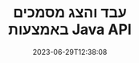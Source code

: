---
############################# Static ############################
layout: "landing"
date: 2023-06-29T12:38:08
draft: false

product: "Viewer"
product_tag: "viewer"
platform: "Java"
platform_tag: "java"

############################# Drop-down ############################
supported_platforms:
  items:
    # supported_platforms loop
    - title: ".NET"
      tag: "net"
    # supported_platforms loop
    - title: "Java"
      tag: "java"
    # supported_platforms loop
    - title: "Node.js"
      tag: "nodejs-java" 


############################# Head ############################
head_title: "Java Document Viewer API, render PDF Word Excel Image Diagram HTML"
head_description: "ספריית Document Viewer לפיתוח יישומי Java המציגים, מציגים ומתפעלים באופן טבעי מסמכים מרובי פורמטים התומכים ב-180+ פורמטים של קבצים."

############################# Header ############################
title: "עבד והצג מסמכים<br>באמצעות Java API"
description: "API רב עוצמה של Viewer לעיבוד 180+ פורמטים של מסמכים ל-PDF, HTML ותמונה עם אפשרויות תצורה מגוונות."
words:
  for: "for"

actions:
  main: "הורדה חינם של מייבן"
  main_link: "https://releases.groupdocs.com/java/repo/com/groupdocs/groupdocs-viewer/"
  alt: "רישוי"
  alt_link: "https://purchase.groupdocs.com/pricing/viewer/java"
  title: "מוכנים להתחיל?"
  description: "נסה את תכונות GroupDocs.Viewer בחינם או בקש רישיון"

release:
  title: "גרסה {0} שוחררה"
  notes: "תראה מה חדש"
  downloads: "הורדות"
  link: "https://releases.groupdocs.com/viewer/java/release-notes/latest/"

code:
  title: "עיבוד קבצי PDF ב-Java"
  more: "דוגמאות נוספות"
  more_link: "https://github.com/groupdocs-viewer/GroupDocs.Viewer-for-Java"
  install: |
    <dependencies>
      <dependency>
        <groupId>com.groupdocs</groupId>
        <artifactId>groupdocs-viewer</artifactId>
        <version>{0}</version>
      </dependency>
    </dependencies>

    <repositories>
      <repository>
        <id>repository.groupdocs.com</id>
        <name>GroupDocs Repository</name>
        <url>https://repository.groupdocs.com/repo/</url>
      </repository>
    </repositories>
  content: |
    ```java {style=abap}
    // Instantiate Viewer 
    try (Viewer viewer = new Viewer("resume.pdf"))
    {
        // הגדר אפשרויות פלט HTML, קובץ אחד לכל עמוד  
        HtmlViewOptions viewOptions = 
        HtmlViewOptions.forEmbeddedResources();

        // עיבוד PDF ל-HTML עם משאבים משובצים
        viewer.view(viewOptions);
    }
    ```
############################# Overview ############################
overview:
  enable: true
  title: "GroupDocs.Viewer במבט חטוף"
  description: "API לעיבוד, תצוגה, המרת מסמכים, שקופיות, דיאגרמות וסוגי מסמכים רבים אחרים ביישומי Java"
  features:
    # feature loop
    - title: "הצג מסמכים ביעילות ובאמינות"
      content: "עם GroupDocs.Viewer API אתה יכול להציג ביעילות מסמכים מכל פורמט נתמך ל-HTML, JPEG, PNG ו-PDF עם אפשרויות גמישות וחזקות תוך שמירה על שלמות התוכן ושל מבנה המסמך. GroupDocs.Viewer עובד על פלטפורמות Windows ו-Linux."

    # feature loop
    - title: "רוב הפורמטים הפופולריים של קבצים ומסמכים נתמכים"
      content: "אנו תומכים בעיבוד של למעלה מ-180 הפורמטים הפופולריים ביותר של קבצים ומסמכים הכוללים Word, Excel, PDF, PowerPoint, משפחת הפורמטים של OpenDocument, ארכיונים, תמונות רסטר ו-וקטור, ספרים אלקטרוניים, שפות תכנות ותגי עיצוב וסוגי קבצים רבים אחרים, כולל מוצפנים קבצים עם הגנת סיסמה."

    # feature loop
    - title: "פלט להתאמה אישית"
      content: "GroupDocs.Viewer מאפשר לא רק לרנדר את המסמך, אלא גם לשלוט כיצד בדיוק, אילו חלקים מהמסמך יש לרנדר או כעת, כיצד יש לרנדר אותם, ולהחיל טרנספורמציות שונות על הפלט המעובד."

    # feature loop
    - title: "ממשק משתמש אינטרנט עבור Spring framework"
      content: "אנו מספקים חבילת ממשק משתמש בקוד פתוח עבור Spring framework שניתן להוסיף לפרויקט שלך תוך מספר דקות. חבילת Viewer.UI מכילה ממשק משתמש אינטרנטי מבוסס Angular ומספקת קבוצה של ממשקי API שימושיים וספקי אחסון נתונים."

############################# Platforms ############################
platforms:
  enable: true
  title: "עצמאות פלטפורמה"
  description: "GroupDocs.Viewer עבור Java תומך במערכות ההפעלה, המסגרות ומנהלי החבילות הבאות"
  items:
    # platform loop
    - title: "Amazon"
      image: "amazon"
    # platform loop
    - title: "Docker"
      image: "docker"
    # platform loop
    - title: "Azure"
      image: "azure"
    # platform loop
    - title: "Eclipse"
      image: "eclipse"
    # platform loop
    - title: "IntelliJ"
      image: "intellij"
    # platform loop
    - title: "Windows"
      image: "windows"
    # platform loop
    - title: "Linux"
      image: "linux"
    # platform loop
    - title: "Maven"
      image: "maven"


############################# File formats ############################
formats:
  enable: true
  title: "פורמטי קבצים נתמכים"
  description: |
    GroupDocs.Viewer עבור Java תומך בפעולות עם הבאים [formats](https://docs.groupdocs.com/viewer/java/supported-document-formats/).
  groups:
    # group loop
    - color: "green"
      content: |
        ### Microsoft Office, OpenDocument ופורמטים של טקסט
        * **Word:** DOC, DOCX, DOCM, DOT, DOTX, DOTM, RTF, TXT
        * **Excel:** XLS, XLSX, XLSM, XLSB, XLTM, XLT, XLTM, XLTX
        * **PowerPoint:** PPT, PPTX, PPS, PPSX, PPSM, POT, POTM, POTX, PPTM        
        * **Project:** MPP, MPT, MPX
        * **Outlook:** MSG, EML, EMLX, PST, OST
        * **OneNote:** ONE
        * **OpenDocument:** ODT, OTT, ODS, ODP, OTP, OTS, ODG
        * **Fixed Page Layout:** PDF, TEX, XPS, OXPS
        * **e-Books:** EPUB, MOBI, DjVu
        * **Delimiter-Separated Values:** CSV, TSV
    # group loop
    - color: "blue"
      content: |
        ### תמונות, גרפיקה ודיאגרמות
        * **תמונות רסטר:** BMP, GIF, JPG, PNG, TIFF, WebP, DNG, DIB, Jpeg2000 family
        * **Windows Icon:** ICO
        * **Scalable Vector Graphics:** SVG, CDR, CMX, IGS, SVGZ        
        * **Adobe Photoshop:** PSD, PSB        
        * **Stereo Lithography (3D Printing):** STL        
        * **Medical Imaging:** DICOM
        * **Plotter Documents:** PLT, HPG
        * **Autodesk Design Web Formats:** DWF, DWG
        * **AutoCAD Drawing:** DWT, IFC, STL, CF2        
      # group loop
    - color: "red"
      content: |
        ### אַחֵר        
        * **אינטרנט:** HTML, MHT, MHTML, XML
        * **Metafile:** WMF, EMF, CGM, EMZ, WMZ
        * **Visio:** VSD, VDX, VSS, VSSX, VSX, VST, VSTX, VTX, VSDX, VDW, VSTM, VSSM, VSDM
        * **Project:** MPP, MPT, MPX
        * **PostScript:** PS, EPS
        * **אַרְכִיוֹן:** ZIP, TAR, BZ2, GZ, RAR, RAR5
        * **אַחֵר:** VCF, VCARD, NUMBERS, NSF, OBJ
        * **C/C++/C# Files:** C, CC, C# , CPP, CXX, CS, H, HH, M, MM
        * **Java/JavaScript Files:** JAVA, JS, JSON, PROPERTIES

############################# Features ############################
features:
  enable: true
  title: "תכונות GroupDocs.Viewer"
  description: "עיבוד חלק, הצג והמר PDF ומסמכי Office"

  items:
    # feature loop
    - icon: "viewhtml"
      title: "הצג מסמכים ב-HTML"
      content: "המר מסמך מכל סוג למסמך HTML עם CSS ו-SVG, שניתן להציג בכל דפדפן אינטרנט מודרני."

    # feature loop
    - icon: "rasterize"
      title: "רסטר מסמכים"
      content: "רסטר כל פורמט מסמך נתמך לתמונת הרסטר, עם פורמט תמונה ואיכות דחיסה מתכווננת."

    # feature loop
    - icon: "sourcecode"
      title: "עיבוד והדגשת קודי תכנות"
      content: "תמיכה בכל שפות התכנות, הסקריפטים והסימון הפופולריות, עם יכולת לנתח ולהדגיש את התחביר שלהן."

    # feature loop
    - icon: "convertpdf"
      title: "המר ל-PDF"
      content: "ניתן להמיר ולשמור בקלות מסמך בכל פורמט נתמך ל-PDF עם אפשרויות מתכווננות."

    # feature loop
    - icon: "transform"
      title: "החל טרנספורמציות"
      content: "ניתן לשנות את מסמך הפלט במהלך העיבוד - ניתן לסובב ו/או לארגן מחדש דפים, וניתן להציב סימן מים של טקסט מעליהם."

    # feature loop
    - icon: "adjustment"
      title: "התאמת פלט HTML"
      content: "פלט מסמכי HTML, שנוצרו על ידי GroupDocs.Viewer, ניתנים לכיוון עדין מאוד: מותר לשמור בזרם או בקובץ, עם משאבים חיצוניים או משובצים, התקשרויות חוזרות וכן הלאה."

    # feature loop
    - icon: "complex"
      title: "תמיכה במבני מסמכים מורכבים"
      content: "GroupDocs.Viewer תומך לא רק במסמכים בודדים, אלא גם בקבצים, המכילים באופן פנימי רשימה או מבנה היררכי של מסמכים, כמו הודעות דואר אלקטרוני עם קבצים מצורפים, ארכיוני ZIP עם קבצים פנימיים בתוך תיקיות, תמונות TIFF מרובות עמודים, וכן הלאה."

    # feature loop
    - icon: "optimization"
      title: "אפשרויות אופטימיזציה"
      content: "GroupDocs.Viewer מכיל תת-מערכת מטמון מתכווננת, שיכולה לקצר את זמן הטעינה על ידי שימוש בגרסאות המאוחסנות של המסמכים. כמו כן, קבוצה של אפשרויות שונות עבור פורמטים שונים מאפשרת לא לכלול חלקים או היבטים מיותרים של מסמכים מהעיבוד (גופנים, גליונות עבודה נסתרים, קבצים מצורפים לדואל) כדי לייעל את הביצועים הכוללים"

    # feature loop
    - icon: "passwordprotected"
      title: "תמיכה במסמכים מוגני סיסמה"
      content: "GroupDocs.Viewer מאפשר לפתוח את המסמכים המוצפנים מסוגים שונים: PDF, עיבוד וורדפרס, גיליון אלקטרוני, מצגת ועוד, על ידי ציון סיסמה באפשרויות הטעינה."

############################# Code samples ############################
code_samples:
  enable: true
  title: "דוגמאות קוד"
  description: "חלק משתמשים במקרים של GroupDocs.Viewer טיפוסי עבור פעולות Java"
  items:
    # code sample loop
    - title: "עיבוד DOCX ל-HTML"
      content: |
        מאפייני המחלקה [HtmlViewOptions](https://reference.groupdocs.com/viewer/java/com.groupdocs.viewer.options/htmlviewoptions/) מאפשרים לך לשלוט בתהליך ההמרה, עוד על כך [HTML](https://docs.groupdocs.com/viewer/java/rendering-to-html/). לדוגמה, אתה יכול להטמיע את כל המשאבים החיצוניים בקובץ HTML הפלט, להקטין את קובץ הפלט ולבצע אופטימיזציה להדפסה.
        {{< landing/code title="Java">}}
        ```java {style=abap}
        import com.groupdocs.viewer.Viewer;
        import com.groupdocs.viewer.options.HtmlViewOptions;

        // Instantiate Viewer
        try (Viewer viewer = new Viewer("resume.docx"))
        {
            // הגדר אפשרויות פלט HTML
            HtmlViewOptions options = 
            HtmlViewOptions.forEmbeddedResources();

            // עיבוד DOCX ל-HTML עם משאבים משובצים
            viewer.view(options);
        }
        ```
        {{< /landing/code >}}
    # code sample loop
    - title: "ייצוא PPTX ל-PDF"
      content: |
        צור מופע מחלקה [PdfViewOptions](https://reference.groupdocs.com/viewer/java/com.groupdocs.viewer.options/pdfviewoptions/) והעביר אותו ל-[Viewer.View](https://reference.groupdocs.com/viewer/java/com.groupdocs.viewer/viewer/#view-com.groupdocs.viewer.options.ViewOptions) להמרת קובץ PowerPoint PPTX ל-PDF. מאפייני המחלקה PdfViewOptions מאפשרים לך לשלוט בתהליך ההמרה. לדוגמה, אתה יכול להגן על קובץ ההפלט, לסדר מחדש את העמודים שלו ולציין את איכות תמונות המסמך. עיין ב[PDF](https://docs.groupdocs.com/viewer/java/rendering-to-pdf/) לפרטים.
        {{< landing/code title="Java">}}
        ```java {style=abap}   
        import com.groupdocs.viewer.Viewer;
        import com.groupdocs.viewer.options.PdfViewOptions;

        // Instantiate Viewer
        try (Viewer viewer = new Viewer("presentation.pptx"))
        {            
            // הגדר אפשרויות פלט PDF
            PdfViewOptions viewOptions = new PdfViewOptions();

            // ייצוא PPTX ל-PDF
            viewer.view(viewOptions);
        }
        ```
        {{< /landing/code >}}
############################# Reviews ############################
# reviews:
# enable: true
# title: "סקירות מוצרים של GroupDocs"
# description: "אל תסתפק במילה שלנו. ראה מה מפתחים אחרים אומרים על ממשקי ה-API שלנו"

# items:
#   # review loop
#   - title: "GroupDocs.Viewer"
#     content: "שירות מעולה ומוצרים מעולים. הם היו מאוד מועילים ומגיבים במהלך תהליך ההטמעה של GroupDocs.Viewer עבור .NET, לא יכול להמליץ ​​עליהם מספיק."
#     author: "Martin Lasarga"
#     company: "Product Manager at Axentria ECM by G.S.I."

#   # review loop
#   - title: "GroupDocs.Viewer"
#     content: "לאחר הטמעה ושימוש ב- GroupDocs.Viewer עבור NET בפרויקט, נראה שהוא עובד טוב מאוד. בדקתי עם הרבה מסמכים ועד כה הכל טוב. כל מה שזרקתי עליו מוצג יפה ונראה טוב בדיוק כמו במציג PDF או MS Word."
#     author: "Mats Oustad"
#     company: "Senior Consultant/Partner at Novanet AS"
---